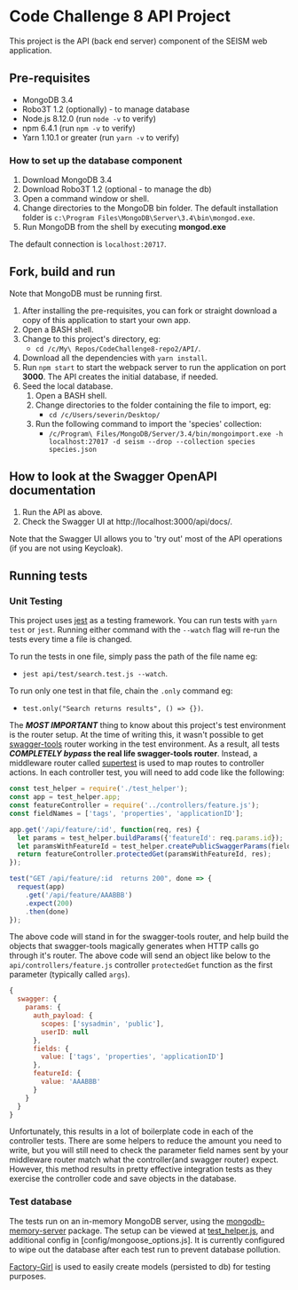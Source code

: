 # Code Challenge 8 API Project

This project is the API (back end server) component of the SEISM web application.

## Pre-requisites

* MongoDB 3.4
* Robo3T 1.2 (optionally) - to manage database
* Node.js 8.12.0 (run `node -v` to verify)
* npm 6.4.1 (run `npm -v` to verify)
* Yarn 1.10.1 or greater (run `yarn -v` to verify)

### How to set up the database component

1. Download MongoDB 3.4
2. Download Robo3T 1.2 (optional - to manage the db)
4. Open a command window or shell.
5. Change directories to the MongoDB bin folder. The default installation folder is `c:\Program Files\MongoDB\Server\3.4\bin\mongod.exe`.
6. Run MongoDB from the shell by executing **mongod.exe**

The default connection is `localhost:20717`.

## Fork, build and run

Note that MongoDB must be running first.

1. After installing the pre-requisites, you can fork or straight download a copy of this application to start your own app.
2. Open a BASH shell.
3. Change to this project's directory, eg:
    - `cd /c/My\ Repos/CodeChallenge8-repo2/API/`.
4. Download all the dependencies with `yarn install`.
5. Run `npm start` to start the webpack server to run the application on port **3000**.
The API creates the initial database, if needed.
6. Seed the local database.
    1. Open a BASH shell.
    1. Change directories to the folder containing the file to import, eg:
        - ```cd /c/Users/severin/Desktop/```
    1. Run the following command to import the 'species' collection:
        - ```/c/Program\ Files/MongoDB/Server/3.4/bin/mongoimport.exe -h localhost:27017 -d seism --drop --collection species species.json```

## How to look at the Swagger OpenAPI documentation

1. Run the API as above.
2. Check the Swagger UI at http://localhost:3000/api/docs/.

Note that the Swagger UI allows you to 'try out' most of the API operations (if you are not using Keycloak).

## Running tests

### Unit Testing

This project uses [jest](http://jestjs.io/) as a testing framework. You can run tests with
`yarn test` or `jest`. Running either command with the `--watch` flag will re-run the tests every time a file is changed.

To run the tests in one file, simply pass the path of the file name eg:
 - `jest api/test/search.test.js --watch`.

To run only one test in that file, chain the `.only` command eg:
 - `test.only("Search returns results", () => {})`.

The **_MOST IMPORTANT_** thing to know about this project's test environment is the router setup. At the time of writing this, it wasn't possible to get [swagger-tools](https://github.com/apigee-127/swagger-tools) router working in the test environment. As a result, all tests **_COMPLETELY bypass_ the real life swagger-tools router**. Instead, a middleware router called [supertest](https://github.com/visionmedia/supertest) is used to map routes to controller actions. In each controller test, you will need to add code like the following:

```javascript
const test_helper = require('./test_helper');
const app = test_helper.app;
const featureController = require('../controllers/feature.js');
const fieldNames = ['tags', 'properties', 'applicationID'];

app.get('/api/feature/:id', function(req, res) {
  let params = test_helper.buildParams({'featureId': req.params.id});
  let paramsWithFeatureId = test_helper.createPublicSwaggerParams(fieldNames, params);
  return featureController.protectedGet(paramsWithFeatureId, res);
});

test("GET /api/feature/:id  returns 200", done => {
  request(app)
    .get('/api/feature/AAABBB')
    .expect(200)
    .then(done)
});
```

The above code will stand in for the swagger-tools router, and help build the objects that swagger-tools magically generates when HTTP calls go through it's router. The above code will send an object like below to the `api/controllers/feature.js` controller `protectedGet` function as the first parameter (typically called `args`).

```javascript
{
  swagger: {
    params: {
      auth_payload: {
        scopes: ['sysadmin', 'public'],
        userID: null
      },
      fields: {
        value: ['tags', 'properties', 'applicationID']
      },
      featureId: {
        value: 'AAABBB'
      }
    }
  }
}
```

Unfortunately, this results in a lot of boilerplate code in each of the controller tests. There are some helpers to reduce the amount you need to write, but you will still need to check the parameter field names sent by your middleware router match what the controller(and swagger router) expect. However, this method results in  pretty effective integration tests as they exercise the controller code and save objects in the database.

### Test database

The tests run on an in-memory MongoDB server, using the [mongodb-memory-server](https://github.com/nodkz/mongodb-memory-server) package. The setup can be viewed at [test_helper.js](api/test/test_helper.js), and additional config in [config/mongoose_options.js]. It is currently configured to wipe out the database after each test run to prevent database pollution.

[Factory-Girl](https://github.com/aexmachina/factory-girl) is used to easily create models (persisted to db) for testing purposes.
